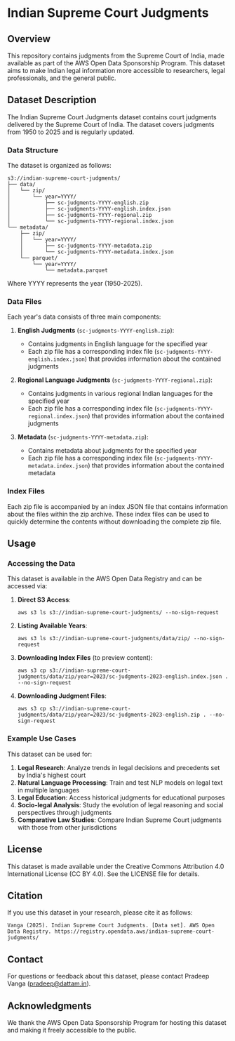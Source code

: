 # Indian Supreme Court Judgments 
## Overview

This repository contains judgments from the Supreme Court of India, made available as part of the AWS Open Data Sponsorship Program. This dataset aims to make Indian legal information more accessible to researchers, legal professionals, and the general public.

## Dataset Description

The Indian Supreme Court Judgments dataset contains court judgments delivered by the Supreme Court of India. The dataset covers judgments from 1950 to 2025 and is regularly updated.

### Data Structure

The dataset is organized as follows:

```
s3://indian-supreme-court-judgments/
├── data/
│   └── zip/
│       └── year=YYYY/
│           ├── sc-judgments-YYYY-english.zip
│           ├── sc-judgments-YYYY-english.index.json
│           ├── sc-judgments-YYYY-regional.zip
│           └── sc-judgments-YYYY-regional.index.json
└── metadata/
    ├── zip/
    │   └── year=YYYY/
    │       ├── sc-judgments-YYYY-metadata.zip
    │       └── sc-judgments-YYYY-metadata.index.json
    └── parquet/
        └── year=YYYY/
            └── metadata.parquet
```

Where YYYY represents the year (1950-2025).

### Data Files

Each year's data consists of three main components:

1. **English Judgments** (`sc-judgments-YYYY-english.zip`):
   - Contains judgments in English language for the specified year
   - Each zip file has a corresponding index file (`sc-judgments-YYYY-english.index.json`) that provides information about the contained judgments

2. **Regional Language Judgments** (`sc-judgments-YYYY-regional.zip`):
   - Contains judgments in various regional Indian languages for the specified year
   - Each zip file has a corresponding index file (`sc-judgments-YYYY-regional.index.json`) that provides information about the contained judgments

3. **Metadata** (`sc-judgments-YYYY-metadata.zip`):
   - Contains metadata about judgments for the specified year
   - Each zip file has a corresponding index file (`sc-judgments-YYYY-metadata.index.json`) that provides information about the contained metadata

### Index Files

Each zip file is accompanied by an index JSON file that contains information about the files within the zip archive. These index files can be used to quickly determine the contents without downloading the complete zip file.

## Usage

### Accessing the Data

This dataset is available in the AWS Open Data Registry and can be accessed via:

1. **Direct S3 Access**:
   ```
   aws s3 ls s3://indian-supreme-court-judgments/ --no-sign-request
   ```

2. **Listing Available Years**:
   ```
   aws s3 ls s3://indian-supreme-court-judgments/data/zip/ --no-sign-request
   ```

3. **Downloading Index Files** (to preview content):
   ```
   aws s3 cp s3://indian-supreme-court-judgments/data/zip/year=2023/sc-judgments-2023-english.index.json . --no-sign-request
   ```

4. **Downloading Judgment Files**:
   ```
   aws s3 cp s3://indian-supreme-court-judgments/data/zip/year=2023/sc-judgments-2023-english.zip . --no-sign-request
   ```

### Example Use Cases

This dataset can be used for:

1. **Legal Research**: Analyze trends in legal decisions and precedents set by India's highest court
2. **Natural Language Processing**: Train and test NLP models on legal text in multiple languages
3. **Legal Education**: Access historical judgments for educational purposes
4. **Socio-legal Analysis**: Study the evolution of legal reasoning and social perspectives through judgments
5. **Comparative Law Studies**: Compare Indian Supreme Court judgments with those from other jurisdictions

## License

This dataset is made available under the Creative Commons Attribution 4.0 International License (CC BY 4.0). See the LICENSE file for details.

## Citation

If you use this dataset in your research, please cite it as follows:

```
Vanga (2025). Indian Supreme Court Judgments. [Data set]. AWS Open Data Registry. https://registry.opendata.aws/indian-supreme-court-judgments/
```

## Contact

For questions or feedback about this dataset, please contact Pradeep Vanga (pradeep@dattam.in).

## Acknowledgments

We thank the AWS Open Data Sponsorship Program for hosting this dataset and making it freely accessible to the public.